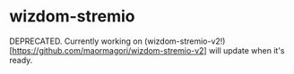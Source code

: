 # wizdom-stremio
DEPRECATED. Currently working on (wizdom-stremio-v2!)[https://github.com/maormagori/wizdom-stremio-v2] will update when it's ready.

